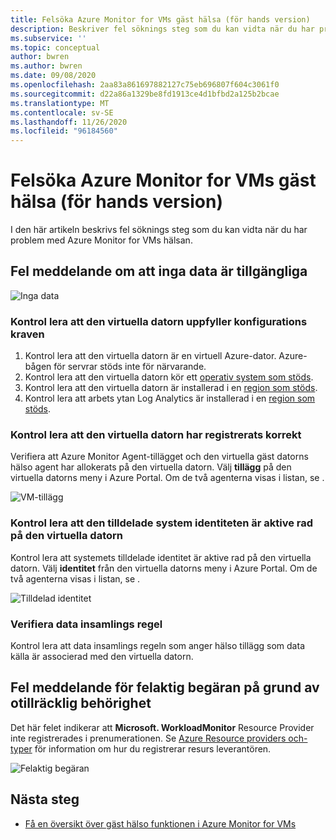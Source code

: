 ```yaml
---
title: Felsöka Azure Monitor for VMs gäst hälsa (för hands version)
description: Beskriver fel söknings steg som du kan vidta när du har problem med Azure Monitor for VMs hälsa.
ms.subservice: ''
ms.topic: conceptual
author: bwren
ms.author: bwren
ms.date: 09/08/2020
ms.openlocfilehash: 2aa83a861697882127c75eb696807f604c3061f0
ms.sourcegitcommit: d22a86a1329be8fd1913ce4d1bfbd2a125b2bcae
ms.translationtype: MT
ms.contentlocale: sv-SE
ms.lasthandoff: 11/26/2020
ms.locfileid: "96184560"
---
```

# <a name="troubleshoot-azure-monitor-for-vms-guest-health-preview"></a>Felsöka Azure Monitor for VMs gäst hälsa (för hands version)
I den här artikeln beskrivs fel söknings steg som du kan vidta när du har problem med Azure Monitor for VMs hälsan.

## <a name="error-message-that-no-data-is-available"></a>Fel meddelande om att inga data är tillgängliga 

![Inga data](media/vminsights-health-troubleshoot/no-data.png)


### <a name="verify-that-the-virtual-machine-meets-configuration-requirements"></a>Kontrol lera att den virtuella datorn uppfyller konfigurations kraven

1. Kontrol lera att den virtuella datorn är en virtuell Azure-dator. Azure-bågen för servrar stöds inte för närvarande.
2. Kontrol lera att den virtuella datorn kör ett [operativ system som stöds](vminsights-health-enable.md?current-limitations.md).
3. Kontrol lera att den virtuella datorn är installerad i en [region som stöds](vminsights-health-enable.md?current-limitations.md).
4. Kontrol lera att arbets ytan Log Analytics är installerad i en [region som stöds](vminsights-health-enable.md?current-limitations.md).

### <a name="verify-that-the-vm-is-properly-onboarded"></a>Kontrol lera att den virtuella datorn har registrerats korrekt
Verifiera att Azure Monitor Agent-tillägget och den virtuella gäst datorns hälso agent har allokerats på den virtuella datorn. Välj **tillägg** på den virtuella datorns meny i Azure Portal. Om de två agenterna visas i listan, se []() .

![VM-tillägg](media/vminsights-health-troubleshoot/extensions.png)

### <a name="verify-the-system-assigned-identity-is-enabled-on-the-virtual-machine"></a>Kontrol lera att den tilldelade system identiteten är aktive rad på den virtuella datorn
Kontrol lera att systemets tilldelade identitet är aktive rad på den virtuella datorn. Välj **identitet** från den virtuella datorns meny i Azure Portal. Om de två agenterna visas i listan, se []() .

![Tilldelad identitet](media/vminsights-health-troubleshoot/system-identity.png)

### <a name="verify-data-collection-rule"></a>Verifiera data insamlings regel
Kontrol lera att data insamlings regeln som anger hälso tillägg som data källa är associerad med den virtuella datorn.

## <a name="error-message-for-bad-request-due-to-insufficient-permissions"></a>Fel meddelande för felaktig begäran på grund av otillräcklig behörighet
Det här felet indikerar att **Microsoft. WorkloadMonitor** Resource Provider inte registrerades i prenumerationen. Se [Azure Resource providers och-typer](../../azure-resource-manager/management/resource-providers-and-types.md#register-resource-provider) för information om hur du registrerar resurs leverantören. 

![Felaktig begäran](media/vminsights-health-troubleshoot/bad-request.png)

## <a name="next-steps"></a>Nästa steg

- [Få en översikt över gäst hälso funktionen i Azure Monitor for VMs](vminsights-health-overview.md)
